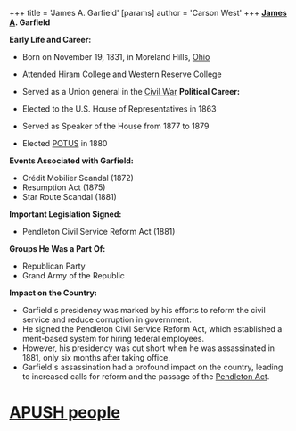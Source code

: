 +++
 title = 'James A. Garfield'
[params]
	author = 'Carson West'
+++
**[James A](./../james-a/). Garfield**

**Early Life and Career:**

* Born on November 19, 1831, in Moreland Hills, [Ohio](./../ohio/)
* Attended Hiram College and Western Reserve College
* Served as a Union general in the [Civil War](./../civil-war/) 
**Political Career:**

* Elected to the U.S. House of Representatives in 1863
* Served as Speaker of the House from 1877 to 1879
* Elected [POTUS](./../potus/) in 1880

**Events Associated with Garfield:**

* Crédit Mobilier Scandal (1872)
* Resumption Act (1875)
* Star Route Scandal (1881)

**Important Legislation Signed:**

* Pendleton Civil Service Reform Act (1881)

**Groups He Was a Part Of:**

* Republican Party
* Grand Army of the Republic

**Impact on the Country:**

* Garfield's presidency was marked by his efforts to reform the civil service and reduce corruption in government.
* He signed the Pendleton Civil Service Reform Act, which established a merit-based system for hiring federal employees.
* However, his presidency was cut short when he was assassinated in 1881, only six months after taking office.
* Garfield's assassination had a profound impact on the country, leading to increased calls for reform and the passage of the [Pendleton Act](./../pendleton-act/).
# [APUSH people](./../apush-people/)